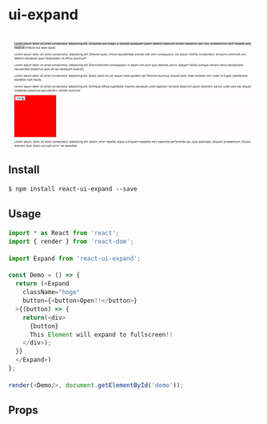 # ui-expand

![](./assets/example.gif)

## Install

```
$ npm install react-ui-expand --save
```

## Usage

```js
import * as React from 'react';
import { render } from 'react-dom';

import Expand from 'react-ui-expand';

const Demo = () => {
  return (<Expand 
    className="hoge" 
    button={<button>Open!!</button>}
  >{(button) => {
    return(<div>
      {button}
      This Element will expand to fullscreen!!
    </div>);
  }}
  </Expand>)
};

render(<Demo/>, document.getElementById('demo'));
```

## Props

